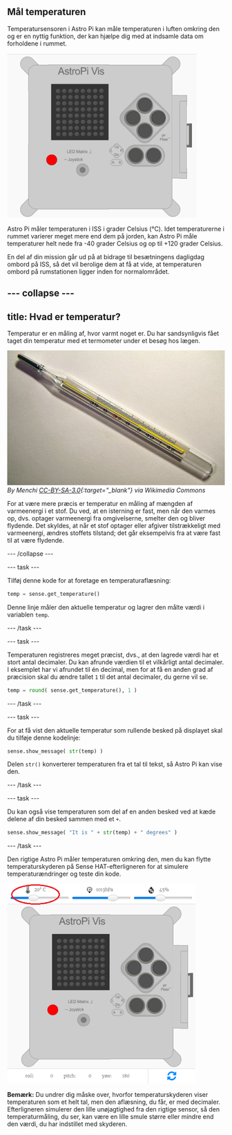 ## Mål temperaturen

Temperatursensoren i Astro Pi kan måle temperaturen i luften omkring den og er en nyttig funktion, der kan hjælpe dig med at indsamle data om forholdene i rummet.

![Besked om temperaturen](images/degrees-message.gif)

Astro Pi måler temperaturen i ISS i grader Celsius (&deg;C). Idet temperaturerne i rummet varierer meget mere end dem på jorden, kan Astro Pi måle temperaturer helt nede fra -40 grader Celsius og op til +120 grader Celsius.

En del af din mission går ud på at bidrage til besætningens dagligdag ombord på ISS, så det vil berolige dem at få at vide, at temperaturen ombord på rumstationen ligger inden for normalområdet.

## \--- collapse \---

## title: Hvad er temperatur?

Temperatur er en måling af, hvor varmt noget er. Du har sandsynligvis fået taget din temperatur med et termometer under et besøg hos lægen.

![Termometer](images/thermometer.JPG) *By Menchi [CC-BY-SA-3.0](http://creativecommons.org/licenses/by-sa/3.0/){:target="_blank"} via Wikimedia Commons*

For at være mere præcis er temperatur en måling af mængden af varmeenergi i et stof. Du ved, at en isterning er fast, men når den varmes op, dvs. optager varmeenergi fra omgivelserne, smelter den og bliver flydende. Det skyldes, at når et stof optager eller afgiver tilstrækkeligt med varmeenergi, ændres stoffets tilstand; det går eksempelvis fra at være fast til at være flydende.

\--- /collapse \---

\--- task \---

Tilføj denne kode for at foretage en temperaturaflæsning:

```python
temp = sense.get_temperature()
```

Denne linje måler den aktuelle temperatur og lagrer den målte værdi i variablen `temp`.

\--- /task \---

\--- task \---

Temperaturen registreres meget præcist, dvs., at den lagrede værdi har et stort antal decimaler. Du kan afrunde værdien til et vilkårligt antal decimaler. I eksemplet har vi afrundet til én decimal, men for at få en anden grad af præcision skal du ændre tallet `1` til det antal decimaler, du gerne vil se.

```python
temp = round( sense.get_temperature(), 1 )
```

\--- /task \---

\--- task \---

For at få vist den aktuelle temperatur som rullende besked på displayet skal du tilføje denne kodelinje:

```python
sense.show_message( str(temp) )
```

Delen `str()` konverterer temperaturen fra et tal til tekst, så Astro Pi kan vise den.

\--- /task \---

\--- task \---

Du kan også vise temperaturen som del af en anden besked ved at kæde delene af din besked sammen med et `+`.

```python
sense.show_message( "It is " + str(temp) + " degrees" )
```

\--- /task \---

Den rigtige Astro Pi måler temperaturen omkring den, men du kan flytte temperaturskyderen på Sense HAT-efterligneren for at simulere temperaturændringer og teste din kode.

![Temperaturskyder](images/temperature-slider.png)

**Bemærk:** Du undrer dig måske over, hvorfor temperaturskyderen viser temperaturen som et helt tal, men den aflæsning, du får, er med decimaler. Efterligneren simulerer den lille unøjagtighed fra den rigtige sensor, så den temperaturmåling, du ser, kan være en lille smule større eller mindre end den værdi, du har indstillet med skyderen.